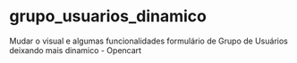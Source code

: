 grupo_usuarios_dinamico
=======================

Mudar o visual e algumas funcionalidades formulário de Grupo de Usuários deixando mais dinamico - Opencart
